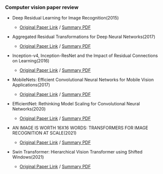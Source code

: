 ### Computer vision paper review

* Deep Residual Learning for Image Recognition(2015)
    * [Original Paper Link](https://www.cv-foundation.org/openaccess/content_cvpr_2016/papers/He_Deep_Residual_Learning_CVPR_2016_paper.pdf) / [Summary PDF](Deep%20Residual%20Learning%20for%20Image%20Recognition.pdf)


* Aggregated Residual Transformations for Deep Neural Networks(2017)
    * [Original Paper Link](https://arxiv.org/pdf/1611.05431.pdf) / [Summary PDF](Aggregated%20Residual%20Transformations%20for%20Deep%20Neural%20Networks.pdf)

* Inception-v4, Inception-ResNet and the Impact of Residual Connections on Learning(2016)
    * [Original Paper Link](https://arxiv.org/pdf/1602.07261.pdf) / [Summary PDF](Inception-v4%2C%20Inception-ResNet%20and%20the%20Impact%20of%20Residual%20Connections%20on%20Learning.pdf)

* MobileNets: Efficient Convolutional Neural Networks for Mobile Vision Applications(2017)
    * [Original Paper Link](https://arxiv.org/pdf/1704.04861.pdf) / [Summary PDF](MobileNets%20Efficient%20Convolutional%20Neural%20Networks%20for%20Mobile%20Vision.pdf)

* EfficientNet: Rethinking Model Scaling for Convolutional Neural Networks(2020)
    * [Original Paper Link](https://arxiv.org/pdf/1704.04861.pdf) / [Summary PDF](EfficientNet%20Rethinking%20Model%20Scaling%20for%20Convolutional%20Neural%20Networks%20.pdf)

* AN IMAGE IS WORTH 16X16 WORDS: TRANSFORMERS FOR IMAGE RECOGNITION AT SCALE(2021)
    * [Original Paper Link](https://arxiv.org/pdf/2010.11929.pdf) / [Summary PDF](Vision%20Transformer%20-%20An%20Image%20is%20Worth%2016x16%20Words%20Transformers%20for%20Image%20Recognition%20at%20Scale.pdf)

* Swin Transformer: Hierarchical Vision Transformer using Shifted Windows(2021)
    * [Original Paper Link](https://arxiv.org/pdf/2103.14030.pdf) / [Summary PDF](Swin%20Transformer%20Hierarchical%20Vision%20Transformer%20using%20Shifted%20Windows.pdf)

